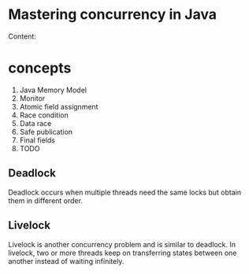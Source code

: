 # Mastering concurrency in Java

Content:

# concepts
1. Java Memory Model
2. Monitor
3. Atomic field assignment
4. Race condition
5. Data race
6. Safe publication
7. Final fields
8. TODO

## Deadlock
Deadlock occurs when multiple threads need the same locks but obtain them in different order.

## Livelock
Livelock is another concurrency problem and is similar to deadlock. 
In livelock, two or more threads keep on transferring states between one another instead of waiting infinitely.
